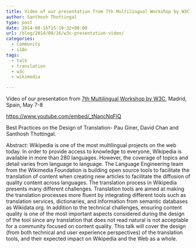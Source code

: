 ```yaml
---
title: Video of our presentation from 7th Multilingual Workshop by W3C
author: Santhosh Thottingal
type: post
date: 2014-08-16T15:19:32+00:00
url: /blog/2014/08/16/w3c-presentation-video/
categories:
  - Community
  - i18n
tags:
  - talk
  - translation
  - w3c
  - wikimedia

---
```

Video of our presentation from [7th Multilingual Workshop by W3C][1], Madrid, Spain, May 7-8

https://www.youtube.com/embed/_tNancNqFIQ

Best Practices on the Design of Translation- Pau Giner, David Chan and Santhosh Thottingal.

Abstract: Wikipedia is one of the most multilingual projects on the web today. In order to provide access to knowledge to everyone, Wikipedia is available in more than 280 languages. However, the coverage of topics and detail varies from language to language. The Language Engineering team from the Wikimedia Foundation is building open source tools to facilitate the translation of content when creating new articles to facilitate the diffusion of quality content across languages. The translation process in Wikipedia presents many different challenges. Translation tools are aimed at making the translation processes more fluent by integrating different tools such as translation services, dictionaries, and information from semantic databases as Wikidata.org. In addition to the technical challenges, ensuring content quality is one of the most important aspects considered during the design of the tool since any translation that does not read natural is not acceptable for a community focused on content quality. This talk will cover the design (from both technical and user experience perspectives) of the translation tools, and their expected impact on Wikipedia and the Web as a whole.

 [1]: http://www.multilingualweb.eu/documents/2014-madrid-workshop/